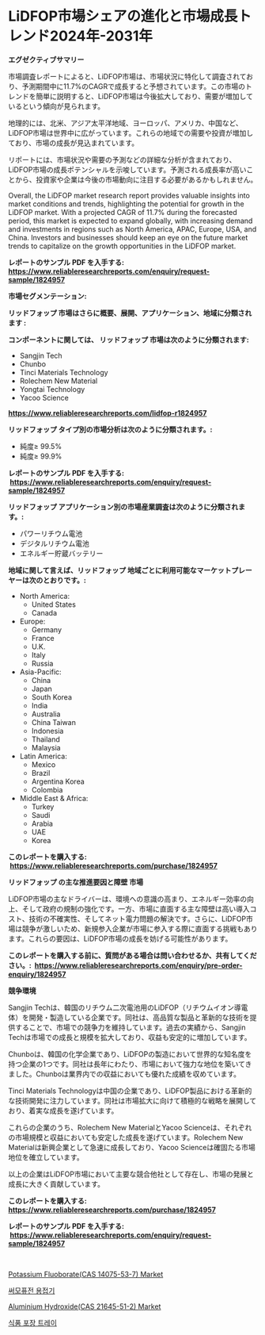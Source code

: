 <p><h1>LiDFOP市場シェアの進化と市場成長トレンド2024年-2031年</h1></p><p><strong>エグゼクティブサマリー</strong></p>
<p><p>市場調査レポートによると、LiDFOP市場は、市場状況に特化して調査されており、予測期間中に11.7%のCAGRで成長すると予想されています。この市場のトレンドを簡単に説明すると、LiDFOP市場は今後拡大しており、需要が増加しているという傾向が見られます。</p><p>地理的には、北米、アジア太平洋地域、ヨーロッパ、アメリカ、中国など、LiDFOP市場は世界中に広がっています。これらの地域での需要や投資が増加しており、市場の成長が見込まれています。</p><p>リポートには、市場状況や需要の予測などの詳細な分析が含まれており、LiDFOP市場の成長ポテンシャルを示唆しています。予測される成長率が高いことから、投資家や企業は今後の市場動向に注目する必要があるかもしれません。</p><p>Overall, the LiDFOP market research report provides valuable insights into market conditions and trends, highlighting the potential for growth in the LiDFOP market. With a projected CAGR of 11.7% during the forecasted period, this market is expected to expand globally, with increasing demand and investments in regions such as North America, APAC, Europe, USA, and China. Investors and businesses should keep an eye on the future market trends to capitalize on the growth opportunities in the LiDFOP market.</p></p>
<p><strong>レポートのサンプル PDF を入手する: <a href="https://www.reliableresearchreports.com/enquiry/request-sample/1824957">https://www.reliableresearchreports.com/enquiry/request-sample/1824957</a></strong></p>
<p><strong>市場セグメンテーション:</strong></p>
<p><strong> リッドフォップ 市場はさらに概要、展開、アプリケーション、地域に分類されます :</strong></p>
<p><strong>コンポーネントに関しては、 リッドフォップ 市場は次のように分類されます: &nbsp;</strong></p>
<p><ul><li>Sangjin Tech</li><li>Chunbo</li><li>Tinci Materials Technology</li><li>Rolechem New Material</li><li>Yongtai Technology</li><li>Yacoo Science</li></ul></p>
<p><strong><a href="https://www.reliableresearchreports.com/lidfop-r1824957">https://www.reliableresearchreports.com/lidfop-r1824957</a></strong></p>
<p><strong> リッドフォップ タイプ別の市場分析は次のように分類されます。:</strong></p>
<p><ul><li>純度≥ 99.5%</li><li>純度≥ 99.9%</li></ul></p>
<p><strong>レポートのサンプル PDF を入手する: &nbsp;<a href="https://www.reliableresearchreports.com/enquiry/request-sample/1824957">https://www.reliableresearchreports.com/enquiry/request-sample/1824957</a></strong></p>
<p><strong> リッドフォップ アプリケーション別の市場産業調査は次のように分類されます。:</strong></p>
<p><ul><li>パワーリチウム電池</li><li>デジタルリチウム電池</li><li>エネルギー貯蔵バッテリー</li></ul></p>
<p><strong>地域に関して言えば、リッドフォップ 地域ごとに利用可能なマーケットプレーヤーは次のとおりです。:</strong></p>
<p><ul>
    <li>
        North America:
        <ul>
            <li>United States</li>
            <li>Canada</li>
        </ul>
    </li>
    <li>
        Europe:
        <ul>
            <li>Germany</li>
            <li>France</li>
            <li>U.K.</li>
            <li>Italy</li>
            <li>Russia</li>
        </ul>
    </li>
    <li>
        Asia-Pacific:
        <ul>
            <li>China</li>
            <li>Japan</li>
            <li>South Korea</li>
            <li>India</li>
            <li>Australia</li>
            <li>China Taiwan</li>
            <li>Indonesia</li>
            <li>Thailand</li>
            <li>Malaysia</li>
        </ul>
    </li>
    <li>
        Latin America:
        <ul>
            <li>Mexico</li>
            <li>Brazil</li>
            <li>Argentina Korea</li>
            <li>Colombia</li>
        </ul>
    </li>
    <li>
        Middle East & Africa:
        <ul>
            <li>Turkey</li>
            <li>Saudi</li>
            <li>Arabia</li>
            <li>UAE</li>
            <li>Korea</li>
        </ul>
    </li>
    </ul></p>
<p><strong>このレポートを購入する: &nbsp;<a href="https://www.reliableresearchreports.com/purchase/1824957">https://www.reliableresearchreports.com/purchase/1824957</a></strong></p>
<p><strong>リッドフォップ の主な推進要因と障壁 市場</strong></p>
<p><p>LiDFOP市場の主なドライバーは、環境への意識の高まり、エネルギー効率の向上、そして政府の規制の強化です。一方、市場に直面する主な障壁は高い導入コスト、技術の不確実性、そしてネット電力問題の解決です。さらに、LiDFOP市場は競争が激しいため、新規参入企業が市場に参入する際に直面する挑戦もあります。これらの要因は、LiDFOP市場の成長を妨げる可能性があります。</p></p>
<p><strong>このレポートを購入する前に、質問がある場合は問い合わせるか、共有してください。:&nbsp; <a href="https://www.reliableresearchreports.com/enquiry/pre-order-enquiry/1824957">https://www.reliableresearchreports.com/enquiry/pre-order-enquiry/1824957</a></strong></p>
<p><strong>競争環境</strong></p>
<p><p>Sangjin Techは、韓国のリチウム二次電池用のLiDFOP（リチウムイオン導電体）を開発・製造している企業です。同社は、高品質な製品と革新的な技術を提供することで、市場での競争力を維持しています。過去の実績から、Sangjin Techは市場での成長と規模を拡大しており、収益も安定的に増加しています。</p><p>Chunboは、韓国の化学企業であり、LiDFOPの製造において世界的な知名度を持つ企業の1つです。同社は長年にわたり、市場において強力な地位を築いてきました。Chunboは業界内での収益においても優れた成績を収めています。</p><p>Tinci Materials Technologyは中国の企業であり、LiDFOP製品における革新的な技術開発に注力しています。同社は市場拡大に向けて積極的な戦略を展開しており、着実な成長を遂げています。</p><p>これらの企業のうち、Rolechem New MaterialとYacoo Scienceは、それぞれの市場規模と収益においても安定した成長を遂げています。Rolechem New Materialは新興企業として急速に成長しており、Yacoo Scienceは確固たる市場地位を確立しています。</p><p>以上の企業はLiDFOP市場において主要な競合他社として存在し、市場の発展と成長に大きく貢献しています。</p></p>
<p><strong>このレポートを購入する: &nbsp; <a href="https://www.reliableresearchreports.com/purchase/1824957">https://www.reliableresearchreports.com/purchase/1824957</a></strong></p>
<p><strong>レポートのサンプル PDF を入手する: &nbsp;<a href="https://www.reliableresearchreports.com/enquiry/request-sample/1824957">https://www.reliableresearchreports.com/enquiry/request-sample/1824957</a></strong><strong></strong></p>
<p>&nbsp;</p>
<p><p><a href="https://www.linkedin.com/pulse/potassium-fluoboratecas-14075-53-7-market-offers-provide-insightful-nmkyc?trackingId=DAK9lb7D3MY8Ois%2BS18s9Q%3D%3D">Potassium Fluoborate(CAS 14075-53-7) Market</a></p><p><a href="https://medium.com/@koreycrooks2022/%EC%97%B4%EC%9C%B5%ED%95%A9-%EC%9A%A9%EC%A0%91-%EA%B8%B0%EA%B3%84-%EC%8B%9C%EC%9E%A5-%EC%A1%B0%EC%82%AC-%EB%B3%B4%EA%B3%A0%EC%84%9C-2024%EB%85%84%EB%B6%80%ED%84%B0-2031%EB%85%84%EA%B9%8C%EC%A7%80%EC%9D%98-%EC%97%AD%EC%82%AC%EC%99%80-%EC%98%88%EC%B8%A1-9ad935df1704">써모퓨전 용접기</a></p><p><a href="https://www.linkedin.com/pulse/aluminium-hydroxidecas-21645-51-2-market-research-report-provides-oaslc?trackingId=lNAEop92p11l4hlZCfbFOg%3D%3D">Aluminium Hydroxide(CAS 21645-51-2) Market</a></p><p><a href="https://medium.com/@koreycrooks2022/%EC%8B%9D%ED%92%88-%ED%8F%AC%EC%9E%A5-%ED%8A%B8%EB%A0%88%EC%9D%B4-%EC%8B%9C%EC%9E%A5-%EC%8B%9C%EC%9E%A5-%EC%A0%90%EC%9C%A0%EC%9C%A8-%EC%8B%9C%EC%9E%A5-%EB%8F%99%ED%96%A5-%EB%B0%8F-%EB%AF%B8%EB%9E%98-%EC%84%B1%EC%9E%A5-%ED%83%90%EC%83%89-c1fb4619955d">식품 포장 트레이</a></p></p>